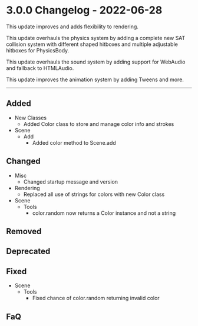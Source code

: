 # 3.0.0 Changelog - 2022-06-28

This update improves and adds flexibility to rendering.

This update overhauls the physics system by adding a complete new SAT collision system with different shaped hitboxes and multiple adjustable
hitboxes for PhysicsBody.

This update overhauls the sound system by adding support for WebAudio and fallback to HTMLAudio.

This update improves the animation system by adding Tweens and more.

------------------------------------------------------------------------------------------------------

## Added

- New Classes
  - Added Color class to store and manage color info and strokes
- Scene
  - Add
    - Added color method to Scene.add

## Changed

- Misc
  - Changed startup message and version
- Rendering
  - Replaced all use of strings for colors with new Color class
- Scene
  - Tools
    - color.random now returns a Color instance and not a string

## Removed

## Deprecated

## Fixed

- Scene
  - Tools
    - Fixed chance of color.random returning invalid color

## FaQ
